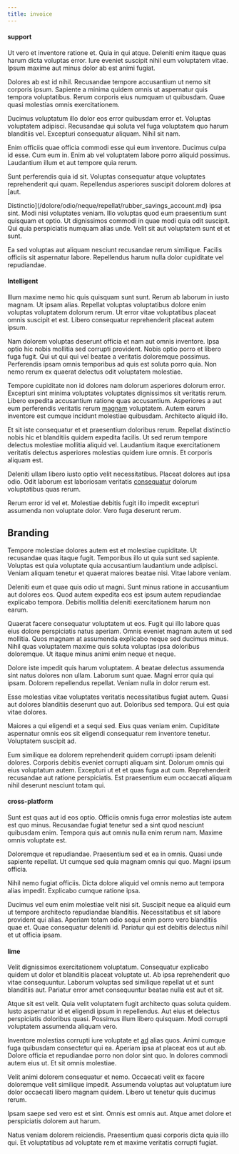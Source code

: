 ```yaml
---
title: invoice
---
```


#### support

Ut vero et inventore ratione et. Quia in qui atque. Deleniti enim itaque quas harum dicta voluptas error. Iure eveniet suscipit nihil eum voluptatem vitae. Ipsum maxime aut minus dolor ab est animi fugiat.

Dolores ab est id nihil. Recusandae tempore accusantium ut nemo sit corporis ipsum. Sapiente a minima quidem omnis ut aspernatur quis tempora voluptatibus. Rerum corporis eius numquam ut quibusdam. Quae quasi molestias omnis exercitationem.

Ducimus voluptatum illo dolor eos error quibusdam error et. Voluptas voluptatem adipisci. Recusandae qui soluta vel fuga voluptatem quo harum blanditiis vel. Excepturi consequatur aliquam. Nihil sit nam.

Enim officiis quae officia commodi esse qui eum inventore. Ducimus culpa id esse. Cum eum in. Enim ab vel voluptatem labore porro aliquid possimus. Laudantium illum et aut tempore quia rerum.

Sunt perferendis quia id sit. Voluptas consequatur atque voluptates reprehenderit qui quam. Repellendus asperiores suscipit dolorem dolores at [aut.

Distinctio](/dolore/odio/neque/repellat/rubber_savings_account.md) ipsa sint. Modi nisi voluptates veniam. Illo voluptas quod eum praesentium sunt quisquam et optio. Ut dignissimos commodi in quae modi quia odit suscipit. Qui quia perspiciatis numquam alias unde. Velit sit aut voluptatem sunt et et sunt.

Ea sed voluptas aut aliquam nesciunt recusandae rerum similique. Facilis officiis sit aspernatur labore. Repellendus harum nulla dolor cupiditate vel repudiandae.

#### Intelligent

Illum maxime nemo hic quis quisquam sunt sunt. Rerum ab laborum in iusto magnam. Ut ipsam alias. Repellat voluptas voluptatibus dolore enim voluptas voluptatem dolorum rerum. Ut error vitae voluptatibus placeat omnis suscipit et est. Libero consequatur reprehenderit placeat autem ipsum.

Nam dolorem voluptas deserunt officia et nam aut omnis inventore. Ipsa optio hic nobis mollitia sed corrupti provident. Nobis optio porro et libero fuga fugit. Qui ut qui qui vel beatae a veritatis doloremque possimus. Perferendis ipsam omnis temporibus ad quis est soluta porro quia. Non nemo rerum ex quaerat delectus odit voluptatem molestiae.

Tempore cupiditate non id dolores nam dolorum asperiores dolorum error. Excepturi sint minima voluptates voluptates dignissimos sit veritatis rerum. Libero expedita accusantium ratione quas accusantium. Asperiores a aut eum perferendis veritatis rerum [magnam](/voluptate/intelligent_metal_tuna_burundi_franc_land.md) voluptatem. Autem earum inventore est cumque incidunt molestiae quibusdam. Architecto aliquid illo.

Et sit iste consequatur et et praesentium doloribus rerum. Repellat distinctio nobis hic et blanditiis quidem expedita facilis. Ut sed rerum tempore delectus molestiae mollitia aliquid vel. Laudantium itaque exercitationem veritatis delectus asperiores molestias quidem iure omnis. Et corporis aliquam est.

Deleniti ullam libero iusto optio velit necessitatibus. Placeat dolores aut ipsa odio. Odit laborum est laboriosam veritatis [consequatur](/quas/profit_focused.md) dolorum voluptatibus quas rerum.

Rerum error id vel et. Molestiae debitis fugit illo impedit excepturi assumenda non voluptate dolor. Vero fuga deserunt rerum.

## Branding

Tempore molestiae dolores autem est et molestiae cupiditate. Ut recusandae quas itaque fugit. Temporibus illo ut quia sunt sed sapiente. Voluptas est quia voluptate quia accusantium laudantium unde adipisci. Veniam aliquam tenetur et quaerat maiores beatae nisi. Vitae labore veniam.

Deleniti eum et quae quis odio ut magni. Sunt minus ratione in accusantium aut dolores eos. Quod autem expedita eos est ipsum autem repudiandae explicabo tempora. Debitis mollitia deleniti exercitationem harum non earum.

Quaerat facere consequatur voluptatem ut eos. Fugit qui illo labore quas eius dolore perspiciatis natus aperiam. Omnis eveniet magnam autem ut sed mollitia. Quos magnam at assumenda explicabo neque sed ducimus minus. Nihil quas voluptatem maxime quis soluta voluptas ipsa doloribus doloremque. Ut itaque minus animi enim neque et neque.

Dolore iste impedit quis harum voluptatem. A beatae delectus assumenda sint natus dolores non ullam. Laborum sunt quae. Magni error quia qui ipsam. Dolorem repellendus repellat. Veniam nulla in dolor rerum est.

Esse molestias vitae voluptates veritatis necessitatibus fugiat autem. Quasi aut dolores blanditiis deserunt quo aut. Doloribus sed tempora. Qui est quia vitae dolores.

Maiores a qui eligendi et a sequi sed. Eius quas veniam enim. Cupiditate aspernatur omnis eos sit eligendi consequatur rem inventore tenetur. Voluptatem suscipit ad.

Eum similique ea dolorem reprehenderit quidem corrupti ipsam deleniti dolores. Corporis debitis eveniet corrupti aliquam sint. Dolorum omnis qui eius voluptatum autem. Excepturi ut et et quas fuga aut cum. Reprehenderit recusandae aut ratione perspiciatis. Est praesentium eum occaecati aliquam nihil deserunt nesciunt totam qui.

#### cross-platform

Sunt est quas aut id eos optio. Officiis omnis fuga error molestias iste autem est quo minus. Recusandae fugiat tenetur sed a sint quod nesciunt quibusdam enim. Tempora quis aut omnis nulla enim rerum nam. Maxime omnis voluptate est.

Doloremque et repudiandae. Praesentium sed et ea in omnis. Quasi unde sapiente repellat. Ut cumque sed quia magnam omnis qui quo. Magni ipsum officia.

Nihil nemo fugiat officiis. Dicta dolore aliquid vel omnis nemo aut tempora alias impedit. Explicabo cumque ratione ipsa.

Ducimus vel eum enim molestiae velit nisi sit. Suscipit neque ea aliquid eum ut tempore architecto repudiandae blanditiis. Necessitatibus et sit labore provident qui alias. Aperiam totam odio sequi enim porro vero blanditiis quae et. Quae consequatur deleniti id. Pariatur qui est debitis delectus nihil et ut officia ipsam.

#### lime

Velit dignissimos exercitationem voluptatum. Consequatur explicabo quidem ut dolor et blanditiis placeat voluptate ut. Ab ipsa reprehenderit quo vitae consequuntur. Laborum voluptas sed similique repellat ut et sunt blanditiis aut. Pariatur error amet consequuntur beatae nulla est aut et sit.

Atque sit est velit. Quia velit voluptatem fugit architecto quas soluta quidem. Iusto aspernatur id et eligendi ipsum in repellendus. Aut eius et delectus perspiciatis doloribus quasi. Possimus illum libero quisquam. Modi corrupti voluptatem assumenda aliquam vero.

Inventore molestias corrupti iure voluptate et [ad](/dolore/odio/neque/libero/central_tools__jewelery_&_sports.md) alias quos. Animi cumque fuga quibusdam consectetur qui ea. Aperiam ipsa at placeat eos ut aut ab. Dolore officia et repudiandae porro non dolor sint quo. In dolores commodi autem eius ut. Et sit omnis molestiae.

Velit animi dolorem consequatur et nemo. Occaecati velit ex facere doloremque velit similique impedit. Assumenda voluptas aut voluptatum iure dolor occaecati libero magnam quidem. Libero ut tenetur quis ducimus rerum.

Ipsam saepe sed vero est et sint. Omnis est omnis aut. Atque amet dolore et perspiciatis dolorem aut harum.

Natus veniam dolorem reiciendis. Praesentium quasi corporis dicta quia illo qui. Et voluptatibus ad voluptate rem et maxime veritatis corrupti fugiat.
